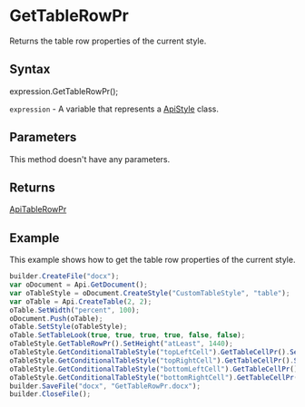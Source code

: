 # GetTableRowPr

Returns the table row properties of the current style.

## Syntax

expression.GetTableRowPr();

`expression` - A variable that represents a [ApiStyle](../ApiStyle.md) class.

## Parameters

This method doesn't have any parameters.

## Returns

[ApiTableRowPr](../../ApiTableRowPr/ApiTableRowPr.md)

## Example

This example shows how to get the table row properties of the current style.

```javascript
builder.CreateFile("docx");
var oDocument = Api.GetDocument();
var oTableStyle = oDocument.CreateStyle("CustomTableStyle", "table");
var oTable = Api.CreateTable(2, 2);
oTable.SetWidth("percent", 100);
oDocument.Push(oTable);
oTable.SetStyle(oTableStyle);
oTable.SetTableLook(true, true, true, true, false, false);
oTableStyle.GetTableRowPr().SetHeight("atLeast", 1440);
oTableStyle.GetConditionalTableStyle("topLeftCell").GetTableCellPr().SetShd("clear", 255, 111, 61);
oTableStyle.GetConditionalTableStyle("topRightCell").GetTableCellPr().SetShd("clear", 51, 51, 51);
oTableStyle.GetConditionalTableStyle("bottomLeftCell").GetTableCellPr().SetShd("clear", 128, 128, 128);
oTableStyle.GetConditionalTableStyle("bottomRightCell").GetTableCellPr().SetShd("clear", 255, 213, 191);
builder.SaveFile("docx", "GetTableRowPr.docx");
builder.CloseFile();
```